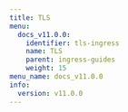 ```yaml
---
title: TLS
menu:
  docs_v11.0.0:
    identifier: tls-ingress
    name: TLS
    parent: ingress-guides
    weight: 15
menu_name: docs_v11.0.0
info:
  version: v11.0.0
---
```


